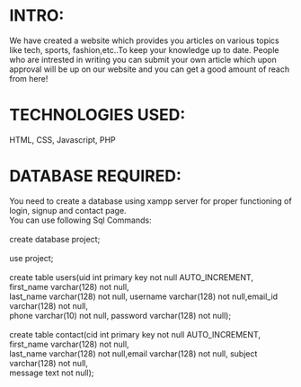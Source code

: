 # INTRO:
We have created a website which provides you articles on various topics like tech, sports, fashion,etc..To keep your knowledge up to date.
People who are intrested in writing you can submit your own article which upon approval will be up on our website and you can get a good amount of reach from here!

# TECHNOLOGIES USED:
HTML, CSS, Javascript, PHP

# DATABASE REQUIRED:
You need to create a database using xampp server for proper functioning of login, signup and contact page.
<br>You can use following Sql Commands:<br><br>
create database project;<br><br>
use project;<br><br>
create table users(uid int primary key not null AUTO_INCREMENT, first_name varchar(128) not null,<br>
last_name varchar(128) not null, username varchar(128) not null,email_id varchar(128) not null,
<br>phone varchar(10) not null, password varchar(128) not null);<br><br>
create table contact(cid int primary key not null AUTO_INCREMENT, first_name varchar(128) not null,<br>
last_name varchar(128) not null,email varchar(128) not null, subject varchar(128) not null,
<br> message text not null);
